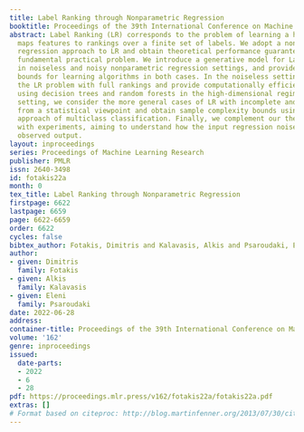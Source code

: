 ```yaml
---
title: Label Ranking through Nonparametric Regression
booktitle: Proceedings of the 39th International Conference on Machine Learning
abstract: Label Ranking (LR) corresponds to the problem of learning a hypothesis that
  maps features to rankings over a finite set of labels. We adopt a nonparametric
  regression approach to LR and obtain theoretical performance guarantees for this
  fundamental practical problem. We introduce a generative model for Label Ranking,
  in noiseless and noisy nonparametric regression settings, and provide sample complexity
  bounds for learning algorithms in both cases. In the noiseless setting, we study
  the LR problem with full rankings and provide computationally efficient algorithms
  using decision trees and random forests in the high-dimensional regime. In the noisy
  setting, we consider the more general cases of LR with incomplete and partial rankings
  from a statistical viewpoint and obtain sample complexity bounds using the One-Versus-One
  approach of multiclass classification. Finally, we complement our theoretical contributions
  with experiments, aiming to understand how the input regression noise affects the
  observed output.
layout: inproceedings
series: Proceedings of Machine Learning Research
publisher: PMLR
issn: 2640-3498
id: fotakis22a
month: 0
tex_title: Label Ranking through Nonparametric Regression
firstpage: 6622
lastpage: 6659
page: 6622-6659
order: 6622
cycles: false
bibtex_author: Fotakis, Dimitris and Kalavasis, Alkis and Psaroudaki, Eleni
author:
- given: Dimitris
  family: Fotakis
- given: Alkis
  family: Kalavasis
- given: Eleni
  family: Psaroudaki
date: 2022-06-28
address:
container-title: Proceedings of the 39th International Conference on Machine Learning
volume: '162'
genre: inproceedings
issued:
  date-parts:
  - 2022
  - 6
  - 28
pdf: https://proceedings.mlr.press/v162/fotakis22a/fotakis22a.pdf
extras: []
# Format based on citeproc: http://blog.martinfenner.org/2013/07/30/citeproc-yaml-for-bibliographies/
---
```

